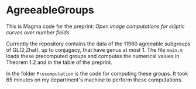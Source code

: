 # AgreeableGroups

This is Magma code for the preprint: *Open image computations for elliptic curves over number fields*

Currently the repository contains the data of the 11960 agreeable subgroups of GL(2,Zhat), up to conjugacy, that have genus at most 1.  The file `main.m` loads these precomputed groups and computes the numerical values in Theorem 1.2 and in the table of the preprint.

In the folder `Precomputation` is the code for computing these groups. It took 65 minutes on my department's machine to perform these computations.
